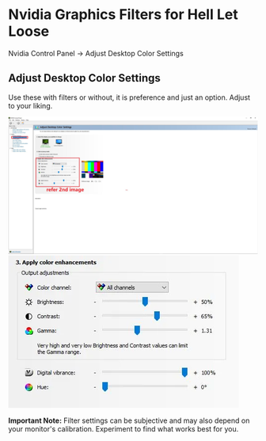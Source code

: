 # Nvidia Graphics Filters for Hell Let Loose

Nvidia Control Panel -> Adjust Desktop Color Settings

## Adjust Desktop Color Settings

Use these with filters or without, it is preference and just an option. Adjust to your liking.

![Show Location of settings in Nvidia Control Panel](images/Digital_Vibrance.JPG "Nvidia Control Panel")
![Example of Apply Color enhancements](images/Nvidia_Adjust_Desktop_Color_Settings.webp "Settings adjustment")


**Important Note:** Filter settings can be subjective and may also depend on your monitor's calibration. Experiment to find what works best for you.